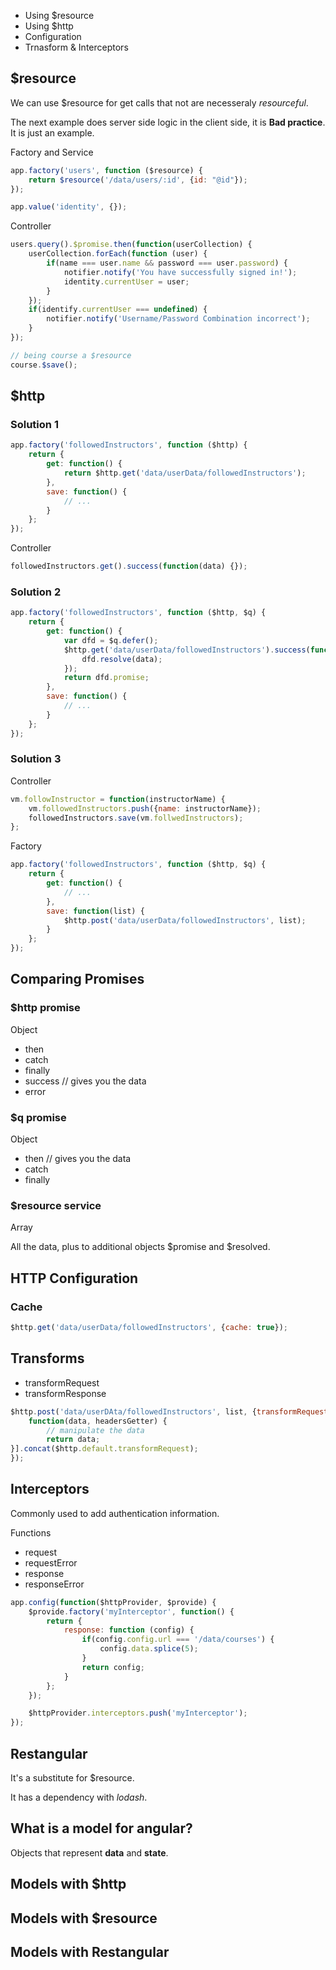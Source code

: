 - Using $resource
- Using $http
- Configuration
- Trnasform & Interceptors

## $resource

We can use $resource for get calls that not are necesseraly *resourceful*.

The next example does server side logic in the client side, it is **Bad practice**. It is just an example.

Factory and Service

```javascript
app.factory('users', function ($resource) {
	return $resource('/data/users/:id', {id: "@id"});
});

app.value('identity', {});
```

Controller

```javascript 
users.query().$promise.then(function(userCollection) {
	userCollection.forEach(function (user) {
		if(name === user.name && password === user.password) {
			notifier.notify('You have successfully signed in!');
			identity.currentUser = user;
		}
	});
	if(identify.currentUser === undefined) {
		notifier.notify('Username/Password Combination incorrect');
	}
});
``` 

```javascript
// being course a $resource
course.$save();
```

## $http

### Solution 1

```javascript
app.factory('followedInstructors', function ($http) {
	return {
		get: function() {
			return $http.get('data/userData/followedInstructors');
		},
		save: function() {
			// ...
		}
	};
});
```

Controller

```javascript
followedInstructors.get().success(function(data) {});
```

### Solution 2

```javascript
app.factory('followedInstructors', function ($http, $q) {
	return {
		get: function() {
			var dfd = $q.defer();
			$http.get('data/userData/followedInstructors').success(function(data) {
				dfd.resolve(data);
			});
			return dfd.promise;
		},
		save: function() {
			// ...
		}
	};
});
```

### Solution 3

Controller

```javascript
vm.followInstructor = function(instructorName) {
	vm.followedInstructors.push({name: instructorName});
	followedInstructors.save(vm.follwedInstructors);
};
```

Factory

```javascript
app.factory('followedInstructors', function ($http, $q) {
	return {
		get: function() {
			// ...
		},
		save: function(list) {
			$http.post('data/userData/followedInstructors', list);
		}
	};
});
```

## Comparing Promises

### $http promise

Object

- then
- catch
- finally
- success // gives you the data
- error

### $q promise

Object

- then // gives you the data
- catch
- finally

### $resource service

Array

All the data, plus to additional objects $promise and $resolved.

## HTTP Configuration

### Cache

```javascript
$http.get('data/userData/followedInstructors', {cache: true});
```

## Transforms

- transformRequest
- transformResponse

```javascript
$http.post('data/userDAta/followedInstructors', list, {transformRequest: [
	function(data, headersGetter) {
		// manipulate the data
		return data;
}].concat($http.default.transformRequest);
});
```

## Interceptors

Commonly used to add authentication information.

Functions

- request
- requestError
- response
- responseError

```javascript
app.config(function($httpProvider, $provide) {
	$provide.factory('myInterceptor', function() {
		return {
			response: function (config) {
				if(config.config.url === '/data/courses') {
					config.data.splice(5);
				}
				return config;
			}
		};
	});

	$httpProvider.interceptors.push('myInterceptor');
});
```

## Restangular

It's a substitute for $resource.

It has a dependency with *lodash*.


## What is a model for angular?

Objects that represent **data** and **state**.

## Models with $http

## Models with $resource

## Models with Restangular